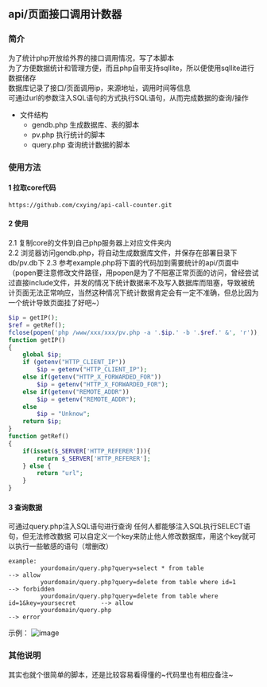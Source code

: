 ## api/页面接口调用计数器
### 简介
为了统计php开放给外界的接口调用情况，写了本脚本  
为了方便数据统计和管理方便，而且php自带支持sqllite，所以便使用sqllite进行数据储存  
数据库记录了接口/页面调用ip，来源地址，调用时间等信息  
可通过url的参数注入SQL语句的方式执行SQL语句，从而完成数据的查询/操作  

- 文件结构
  - gendb.php    生成数据库、表的脚本
  - pv.php       执行统计的脚本
  - query.php    查询统计数据的脚本

### 使用方法
#### 1 拉取core代码
```
https://github.com/cxying/api-call-counter.git
```
#### 2 使用
2.1 复制core的文件到自己php服务器上对应文件夹内  
2.2 浏览器访问gendb.php，将自动生成数据库文件，并保存在部署目录下db/pv.db下
2.3 参考example.php将下面的代码加到需要统计的api/页面中
（popen要注意修改文件路径，用popen是为了不阻塞正常页面的访问，曾经尝试过直接include文件，并发的情况下统计数据来不及写入数据库而阻塞，导致被统计页面无法正常响应，当然这种情况下统计数据肯定会有一定不准确，但总比因为一个统计导致页面挂了好吧~）
```php
$ip = getIP();
$ref = getRef();
fclose(popen('php /www/xxx/xxx/pv.php -a '.$ip.' -b '.$ref.' &', 'r'));
function getIP()
{
	global $ip;
	if (getenv("HTTP_CLIENT_IP"))
		$ip = getenv("HTTP_CLIENT_IP");
	else if(getenv("HTTP_X_FORWARDED_FOR"))
		$ip = getenv("HTTP_X_FORWARDED_FOR");
	else if(getenv("REMOTE_ADDR"))
		$ip = getenv("REMOTE_ADDR");
	else 
		$ip = "Unknow";
    return $ip;
}
function getRef()
{
    if(isset($_SERVER['HTTP_REFERER'])){
        return $_SERVER['HTTP_REFERER'];
    } else {
        return "url";
    }
}
```
#### 3 查询数据
可通过query.php注入SQL语句进行查询
任何人都能够注入SQL执行SELECT语句，但无法修改数据
可以自定义一个key来防止他人修改数据库，用这个key就可以执行一些敏感的语句（增删改）
```
example: 
         yourdomain/query.php?query=select * from table                               --> allow
         yourdomain/query.php?query=delete from table where id=1                      --> forbidden
         yourdomain/query.php?query=delete from table where id=1&key=yoursecret       --> allow
         yourdomain/query.php                                                         --> error
```
示例：
![image](https://user-images.githubusercontent.com/46587259/81475620-f5a44580-923f-11ea-992c-1ab3ab52490a.png)
### 其他说明
其实也就个很简单的脚本，还是比较容易看得懂的~代码里也有相应备注~

